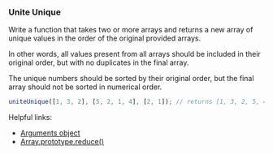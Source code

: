 ### Unite Unique

Write a function that takes two or more arrays and returns a new array of unique values in the order of the original provided arrays.

In other words, all values present from all arrays should be included in their original order, but with no duplicates in the final array.

The unique numbers should be sorted by their original order, but the final array should not be sorted in numerical order.

```javascript
uniteUnique([1, 3, 2], [5, 2, 1, 4], [2, 1]); // returns [1, 3, 2, 5, 4]
```

Helpful links:
* [Arguments object](https://developer.mozilla.org/en-US/docs/Web/JavaScript/Reference/Functions/arguments)
* [Array.prototype.reduce()](https://developer.mozilla.org/en-US/docs/Web/JavaScript/Reference/Global_Objects/Array/Reduce)
